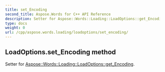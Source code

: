 ```yaml
---
title: set_Encoding
second_title: Aspose.Words for C++ API Reference
description: Setter for Aspose::Words::Loading::LoadOptions::get_Encoding. 
type: docs
weight: 0
url: /cpp/aspose.words.loading/loadoptions/set_encoding/
---
```

## LoadOptions.set_Encoding method


Setter for [Aspose::Words::Loading::LoadOptions::get_Encoding](./get_encoding/).

